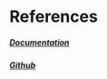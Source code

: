 # References
##### [Documentation](https://mpgn.gitbook.io/crackmapexec/)
##### [Github](https://github.com/byt3bl33d3r/CrackMapExec)
